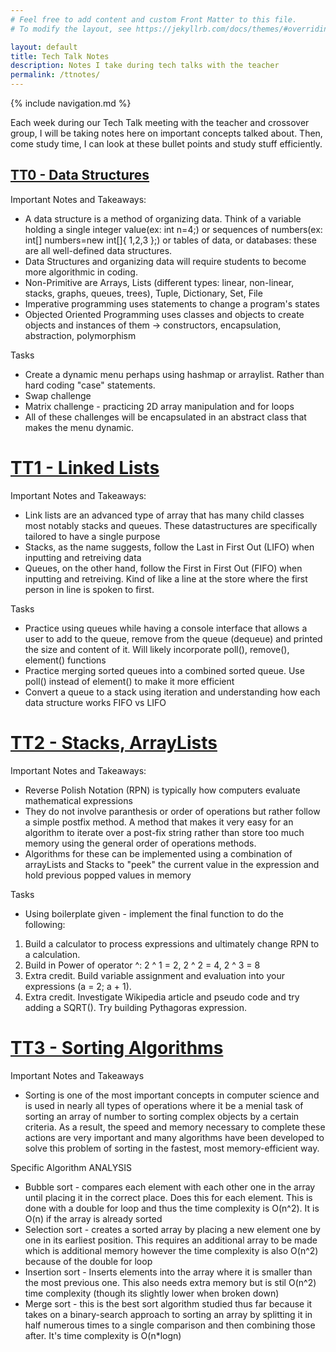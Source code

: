 ```yaml
---
# Feel free to add content and custom Front Matter to this file.
# To modify the layout, see https://jekyllrb.com/docs/themes/#overriding-theme-defaults

layout: default
title: Tech Talk Notes
description: Notes I take during tech talks with the teacher
permalink: /ttnotes/
---
```


{% include navigation.md %}

Each week during our Tech Talk meeting with the teacher and crossover group, I will be taking notes here on important concepts talked about. Then, come study time, I can look at these bullet points and study stuff efficiently.

## [TT0 - Data Structures](https://github.com/nighthawkcoders/nighthawk_csa/wiki/Tri-3:-Tech-Talk-0---Data-Structures)
Important Notes and Takeaways:
* A data structure is a method of organizing data. Think of a variable holding a single integer value(ex: int n=4;) or sequences of numbers(ex: int[] numbers=new int[]{ 1,2,3 };) or tables of data, or databases: these are all well-defined data structures.
* Data Structures and organizing data will require students to become more algorithmic in coding.
* Non-Primitive are Arrays, Lists (different types: linear, non-linear, stacks, graphs, queues, trees), Tuple, Dictionary, Set, File
* Imperative programming uses statements to change a program's states
* Objected Oriented Programming uses classes and objects to create objects and instances of them -> constructors, encapsulation, abstraction, polymorphism

Tasks
* Create a dynamic menu perhaps using hashmap or arraylist. Rather than hard coding "case" statements.
* Swap challenge
* Matrix challenge - practicing 2D array manipulation and for loops
* All of these challenges will be encapsulated in an abstract class that makes the menu dynamic.
 
# [TT1 - Linked Lists](https://github.com/nighthawkcoders/nighthawk_csa/wiki/Tri-3:-Tech-Talk-1:-Linked-Lists-Part-2)
Important Notes and Takeaways:
* Link lists are an advanced type of array that has many child classes most notably stacks and queues. These datastructures are specifically tailored to have a single purpose
* Stacks, as the name suggests, follow the Last in First Out (LIFO) when inputting and retreiving data
* Queues, on the other hand, follow the First in First Out (FIFO) when inputting and retreiving. Kind of like a line at the store where the first person in line is spoken to first.

Tasks
* Practice using queues while having a console interface that allows a user to add to the queue, remove from the queue (dequeue) and printed the size and content of it. Will likely incorporate poll(), remove(), element() functions
* Practice merging sorted queues into a combined sorted queue. Use poll() instead of element() to make it more efficient
* Convert a queue to a stack using iteration and understanding how each data structure works FIFO vs LIFO

# [TT2 - Stacks, ArrayLists](https://github.com/nighthawkcoders/nighthawk_csa/wiki/Tri-3:-Tech-Talk-2:-Calculator)
Important Notes and Takeaways:
* Reverse Polish Notation (RPN) is typically how computers evaluate mathematical expressions
* They do not involve paranthesis or order of operations but rather follow a simple postfix method. A method that makes it very easy for an algorithm to iterate over a post-fix string rather than store too much memory using the general order of operations methods.
* Algorithms for these can be implemented using a combination of arrayLists and Stacks to "peek" the current value in the expression and hold previous popped values in memory

Tasks
* Using boilerplate given - implement the final function to do the following: 
1. Build a calculator to process expressions and ultimately change RPN to a calculation.
2. Build in Power of operator ^: 2 ^ 1 = 2, 2 ^ 2 = 4, 2 ^ 3 = 8
3. Extra credit. Build variable assignment and evaluation into your expressions (a = 2; a + 1).
4. Extra credit. Investigate Wikipedia article and pseudo code and try adding a SQRT(). Try building Pythagoras expression.

# [TT3 - Sorting Algorithms](https://github.com/nighthawkcoders/nighthawk_csa/wiki/Tri-3:-Tech-Talk-3:-Sorts)
Important Notes and Takeaways
* Sorting is one of the most important concepts in computer science and is used in nearly all types of operations where it be a menial task of sorting an array of number to sorting complex objects by a certain criteria. As a result, the speed and memory necessary to complete these actions are very important and many algorithms have been developed to solve this problem of sorting in the fastest, most memory-efficient way.

Specific Algorithm ANALYSIS
* Bubble sort - compares each element with each other one in the array until placing it in the correct place. Does this for each element. This is done with a double for loop and thus the time complexity is O(n^2). It is O(n) if the array is already sorted
* Selection sort - creates a sorted array by placing a new element one by one in its earliest position. This requires an additional array to be made which is additional memory however the time complexity is also O(n^2) because of the double for loop
* Insertion sort - Inserts elements into the array where it is smaller than the most previous one. This also needs extra memory but is stil O(n^2) time complexity (though its slightly lower when broken down)
* Merge sort - this is the best sort algorithm studied thus far because it takes on a binary-search approach to sorting an array by splitting it in half numerous times to a single comparison and then combining those after. It's time complexity is O(n*logn)